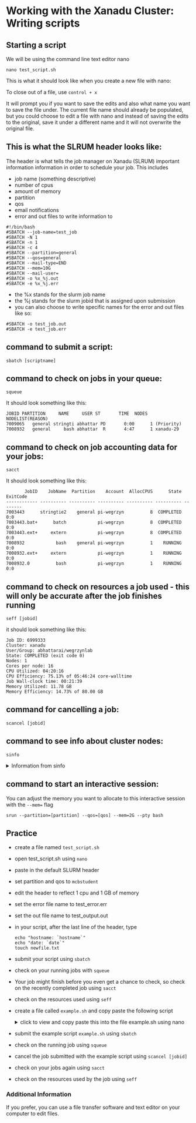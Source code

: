 # Working with the Xanadu Cluster: Writing scripts

## Starting a script

We will be using the command line text editor nano

```
nano test_script.sh
```
This is what it should look like when you create a new file with nano:


To close out of a file, use `control + x`

It will prompt you if you want to save the edits and also what name you want to save the file under. The current file name should already be populated, but you could choose to edit a file with nano and instead of saving the edits to the original, save it under a different name and it will not overwrite the original file.




## This is what the SLRUM header looks like:
The header is what tells the job manager on Xanadu (SLRUM) important information information in order to schedule your job.
This includes 
- job name (something descriptive)
- number of cpus
- amount of memory 
- partition
- qos 
- email notifications
- error and out files to write  information to 

```
#!/bin/bash
#SBATCH --job-name=test_job
#SBATCH -N 1
#SBATCH -n 1
#SBATCH -c 4
#SBATCH --partition=general
#SBATCH --qos=general
#SBATCH --mail-type=END
#SBATCH --mem=10G
#SBATCH --mail-user=
#SBATCH -o %x_%j.out
#SBATCH -e %x_%j.err
```

- the %x stands for the slurm job name 
- the %j stands for the slurm jobid that is assigned upon submission
- you can also choose to write specific names for the error and out files like so:


```
#SBATCH -o test_job.out
#SBATCH -e test_job.err
```

## command to submit a script:
```
sbatch [scriptname]
```

## command to check on jobs in your queue:
```
squeue
```
It should look something like this:
```
JOBID PARTITION     NAME     USER ST       TIME  NODES NODELIST(REASON)
7009065   general stringti abhattar PD       0:00      1 (Priority)
7008932   general     bash abhattar  R       4:47      1 xanadu-29
```

## command to check on job accounting data for your jobs: 
```
sacct
```
It should look something like this:
```
       JobID    JobName  Partition    Account  AllocCPUS      State ExitCode 
------------ ---------- ---------- ---------- ---------- ---------- -------- 
7003443      stringtie2    general pi-wegrzyn          8  COMPLETED      0:0 
7003443.bat+      batch            pi-wegrzyn          8  COMPLETED      0:0 
7003443.ext+     extern            pi-wegrzyn          8  COMPLETED      0:0 
7008932            bash    general pi-wegrzyn          1    RUNNING      0:0 
7008932.ext+     extern            pi-wegrzyn          1    RUNNING      0:0 
7008932.0          bash            pi-wegrzyn          1    RUNNING      0:0 
```


## command to check on resources a job used - this will only be accurate after the job finishes running
```
seff [jobid] 
```

it should look something like this:
```
Job ID: 6999333
Cluster: xanadu
User/Group: abhattarai/wegrzynlab
State: COMPLETED (exit code 0)
Nodes: 1
Cores per node: 16
CPU Utilized: 04:20:16
CPU Efficiency: 75.13% of 05:46:24 core-walltime
Job Wall-clock time: 00:21:39
Memory Utilized: 11.78 GB
Memory Efficiency: 14.73% of 80.00 GB
```

## command for cancelling a job:
```
scancel [jobid]
```

## command to see info about cluster nodes:
```
sinfo 
```

<p>
<details>
<summary>Information from sinfo </summary>
<pre><code>
PARTITION  AVAIL  TIMELIMIT  NODES  STATE NODELIST
general*      up   infinite      1  drng@ xanadu-57
general*      up   infinite     32    mix xanadu-[02-03,05,20-21,23-27,29,34,36,39,49,51-53,58-64,66-67,69-70,72-74]
general*      up   infinite      9  alloc xanadu-[01,04,08,10,22,30-31,54,65]
general*      up   infinite      3   idle xanadu-[46-47,50]
vcell         up   infinite      4    mix xanadu-[76-78,80]
vcell         up   infinite      3   idle xanadu-[79,81-82]
vcellpu       up   infinite      1   idle xanadu-32
himem         up   infinite      5    mix xanadu-[06,40-43]
himem         up   infinite      1   idle xanadu-44
himem2        up   infinite      2    mix xanadu-[07,75]
xeon          up   infinite      1  drng@ xanadu-57
xeon          up   infinite     19    mix xanadu-[02-03,05,39,49,51-53,58-64,66-67,69-70]
xeon          up   infinite      4  alloc xanadu-[04,08,54,65]
xeon          up   infinite      3   idle xanadu-[46-47,50]
amd           up   infinite     10    mix xanadu-[20-21,23-27,29,34,36]
amd           up   infinite      4  alloc xanadu-[10,22,30-31]
mcbstudent    up   infinite      1    mix xanadu-68
mcbstudent    up   infinite      1   idle xanadu-71
gpu           up   infinite      5    mix xanadu-[02-03,05-07]
gpu           up   infinite      3  alloc xanadu-[01,04,08]
gpu           up   infinite      2   idle xanadu-[84-85]
special       up   infinite      1  drng@ xanadu-57
special       up   infinite     20    mix xanadu-[51-53,56,58-64,66-67,69-70,72-75,80]
special       up   infinite      2  alloc xanadu-[54,65]
special       up   infinite      5   idle xanadu-[50,55,79,81-82]
crbm          up   infinite      1    mix xanadu-56
crbm          up   infinite      1   idle xanadu-55
</code></pre>
</details>
</p>

## command to start an interactive session:
You can adjust the memory you want to allocate to this interactive session with the `--mem=` flag
```
srun --partition=[partition] --qos=[qos] --mem=2G --pty bash
```


## Practice
- create a file named `test_script.sh`
- open test_script.sh using `nano`
- paste in the default SLURM header 
- set partition and qos to `mcbstudent`
- edit the header to reflect 1 cpu and 1 GB of memory
- set the error file name to test_error.err 
- set the out file name to test_output.out
- in your script, after the last line of the header, type
    ```
    echo "hostname: `hostname`"
    echo "date: `date`"
    touch newfile.txt
    ```
- submit your script using `sbatch` 
- check on your running jobs with `squeue` 
- Your job might finish before you even get a chance to check, so check on the recently completed job using `sacct`
- check on the resources used using `seff` 
- create a file called `example.sh` and copy paste the following script
    <p>
    <details>
    <summary>click to view and copy paste this into the file example.sh using nano</summary>

    <pre><code>PASTE LOGS HERE</code></pre>
    
    </details>
    </p>
- submit the example script `example.sh` using `sbatch`
- check on the running job using `squeue`
- cancel the job submitted with the example script using `scancel [jobid]`
- check on your jobs again using `sacct`
- check on the resources used by the job using `seff`



### Additional Information
If you prefer, you can use a file transfer software and text editor on your computer to edit files. 
